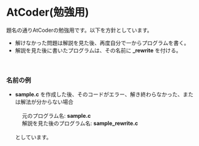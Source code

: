 # AtCoder(勉強用)  
題名の通りAtCoderの勉強用です。以下を方針としています。  
- 解けなかった問題は解説を見た後、再度自分で一からプログラムを書く。  
- 解説を見た後に書いたプログラムは、その名前に **_rewrite** を付ける。  
<br><br>
### 名前の例
- **sample.c** を作成した後、そのコードがエラー、解き終わらなかった、または解法が分からない場合
<br><br>
&emsp; 元のプログラム名: **sample.c**  
&emsp; 解説を見た後のプログラム名: **sample_rewrite.c**
<br><br>
としています。  
